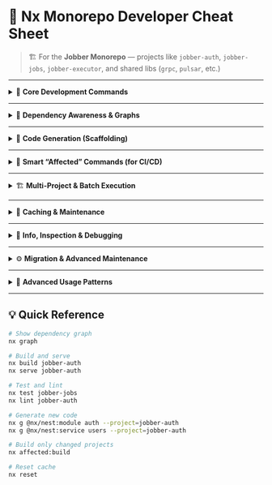 # 🧰 Nx Monorepo Developer Cheat Sheet

> 🏗️ For the **Jobber Monorepo** — projects like `jobber-auth`, `jobber-jobs`, `jobber-executor`, and shared libs (`grpc`, `pulsar`, etc.)

---

<details>
<summary>🚀 <strong>Core Development Commands</strong></summary>

| Command              | Description                    | Example                   |
| -------------------- | ------------------------------ | ------------------------- |
| `nx serve <app>`     | Start a NestJS app in dev mode | `nx serve jobber-auth`    |
| `nx build <project>` | Build into `dist/`             | `nx build jobber-jobs`    |
| `nx test <project>`  | Run Jest tests                 | `nx test jobber-executor` |
| `nx lint <project>`  | Run ESLint                     | `nx lint jobber-auth`     |
| `nx format:write`    | Format all code using Prettier | `nx format:write`         |

</details>

---

<details>
<summary>🧠 <strong>Dependency Awareness & Graphs</strong></summary>

| Command                      | Description                       | Example                        |
| ---------------------------- | --------------------------------- | ------------------------------ |
| `nx graph`                   | Open interactive dependency graph | `nx graph`                     |
| `nx graph --focus=<project>` | Focus on a project and its deps   | `nx graph --focus=jobber-auth` |
| `nx show projects`           | List all Nx projects              | `nx show projects`             |
| `nx show project <name>`     | Show one project’s details        | `nx show project grpc`         |
| `nx graph --file deps.html`  | Save graph to an HTML file        | `nx graph --file deps.html`    |

💡 Use `nx graph --focus=<app>` to visualize only what’s relevant when debugging cross-lib dependencies.

</details>

---

<details>
<summary>🧩 <strong>Code Generation (Scaffolding)</strong></summary>

| Command                                        | Description                  | Example                                             |
| ---------------------------------------------- | ---------------------------- | --------------------------------------------------- |
| `nx g @nx/nest:module <name> --project=<app>`  | Generate a new NestJS module | `nx g @nx/nest:module auth --project=jobber-auth`   |
| `nx g @nx/nest:service <name> --project=<app>` | Generate a new service       | `nx g @nx/nest:service users --project=jobber-auth` |
| `nx g @nx/js:lib <name>`                       | Create a shared library      | `nx g @nx/js:lib pulsar`                            |

💡 Nx generators automatically respect monorepo boundaries, tags, and folder structure.

</details>

---

<details>
<summary>🧮 <strong>Smart “Affected” Commands (for CI/CD)</strong></summary>

| Command             | Description                                   | Example                                     |
| ------------------- | --------------------------------------------- | ------------------------------------------- |
| `nx affected:build` | Build only changed projects since base branch | `nx affected:build`                         |
| `nx affected:test`  | Run tests only for changed projects           | `nx affected:test`                          |
| `nx affected:lint`  | Lint changed projects                         | `nx affected:lint`                          |
| `nx print-affected` | See what Nx would rebuild                     | `nx print-affected --base=main --head=HEAD` |

💡 Great for GitHub Actions — only re-build or test what actually changed.

</details>

---

<details>
<summary>🏗️ <strong>Multi-Project & Batch Execution</strong></summary>

| Command                                    | Description                         | Example                                   |
| ------------------------------------------ | ----------------------------------- | ----------------------------------------- |
| `nx run-many -t <target>`                  | Run target across multiple projects | `nx run-many -t build --all`              |
| `nx run-many -t <target> -p <proj1,proj2>` | Run target for selected projects    | `nx run-many -t test -p jobber-auth,grpc` |
| `nx run-many -t build --parallel=3`        | Parallelize builds                  | `nx run-many -t build --parallel=3`       |

💡 Use in CI for fast parallelized builds.

</details>

---

<details>
<summary>💾 <strong>Caching & Maintenance</strong></summary>

| Command                  | Description                      | Example                  |
| ------------------------ | -------------------------------- | ------------------------ |
| `nx reset`               | Clear Nx daemon and local cache  | `nx reset`               |
| `nx format:check`        | Check for formatting issues      | `nx format:check`        |
| `nx connect-to-nx-cloud` | Enable Nx Cloud (shared caching) | `nx connect-to-nx-cloud` |

💡 Run `nx reset` when builds stop auto-refreshing or seem “stuck.”

</details>

---

<details>
<summary>🧭 <strong>Info, Inspection & Debugging</strong></summary>

| Command                  | Description                   | Example                           |
| ------------------------ | ----------------------------- | --------------------------------- |
| `nx list`                | List installed Nx plugins     | `nx list`                         |
| `nx list @nx/nest`       | Show Nest-specific generators | `nx list @nx/nest`                |
| `nx report`              | Print environment info        | `nx report`                       |
| `nx show project <name>` | Show project details          | `nx show project jobber-executor` |

💡 Use `nx report` when debugging Nx or CI builds.

</details>

---

<details>
<summary>⚙️ <strong>Migration & Advanced Maintenance</strong></summary>

| Command                       | Description                                         | Example                       |
| ----------------------------- | --------------------------------------------------- | ----------------------------- |
| `nx migrate latest`           | Update Nx + plugins to latest versions              | `nx migrate latest`           |
| `nx migrate --run-migrations` | Apply generated migrations                          | `nx migrate --run-migrations` |
| `nx infer`                    | Rebuild dependency graph if Nx missed a new project | `nx infer`                    |

💡 Nx migrations automatically update configs, executors, and schematics safely.

</details>

---

<details>
<summary>🧾 <strong>Advanced Usage Patterns</strong></summary>

| Pattern                              | Meaning                                            |
| ------------------------------------ | -------------------------------------------------- |
| `^build`                             | Build all dependency libraries before this project |
| `nx run-many -t <target> --all`      | Run a target for every project                     |
| `nx affected:*`                      | Run only for changed projects                      |
| `nx build <project> --skip-nx-cache` | Force rebuild even if cached                       |
| `nx graph --focus=<app>`             | Visualize dependency scope for one project         |

</details>

---

## 💡 Quick Reference

```bash
# Show dependency graph
nx graph

# Build and serve
nx build jobber-auth
nx serve jobber-auth

# Test and lint
nx test jobber-jobs
nx lint jobber-auth

# Generate new code
nx g @nx/nest:module auth --project=jobber-auth
nx g @nx/nest:service users --project=jobber-auth

# Build only changed projects
nx affected:build

# Reset cache
nx reset
```
